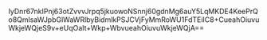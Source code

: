IyDnr67nkIPnj63otZvvvJrpq5jkuowoNSnnj60gdnMg6auY5LqMKDE4KeePrQo8QmlsaWJpbGlWaWRlbyBidmlkPSJCVjFyMmRoWU1FdTEiIC8+CueahOiuvuWkjeWQjeS9v+eUqOaIt+Wkp+WbvueahOiuvuWkjeWQjA==